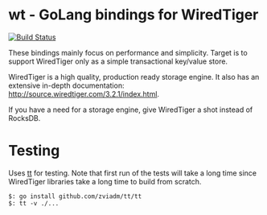 # wt - GoLang bindings for WiredTiger
[![Build Status](https://travis-ci.com/zviadm/wt.svg?branch=master)](https://travis-ci.com/zviadm/wt)

These bindings mainly focus on performance and simplicity. Target is to
support WiredTiger only as a simple transactional key/value store.

WiredTiger is a high quality, production ready storage engine. It also has an extensive
in-depth documentation: http://source.wiredtiger.com/3.2.1/index.html.

If you have a need for a storage engine, give WiredTiger a shot instead of RocksDB.

# Testing

Uses [tt](https://github.com/zviadm/tt) for testing. Note that first run of the tests will take a long time since
WiredTiger libraries take a long time to build from scratch.

```
$: go install github.com/zviadm/tt/tt
$: tt -v ./...
```

